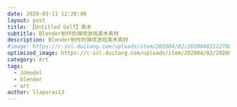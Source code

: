 ```yaml
---
date: 2020-03-11 12:26:40
layout: post
title: 【Untitled Golf】美术
subtitle: Blender制作的弹球游戏美术素材
description: Blender制作的弹球游戏美术素材
#image: https://c-ssl.duitang.com/uploads/item/202004/02/20200402122700_elsZt.thumb.600_0.jpeg
optimized_image: https://c-ssl.duitang.com/uploads/item/202004/02/20200402141534_LVVEX.thumb.600_0.gif
category: Art
tags:
  - 3dmodel
  - blender
  - art
author: llapuras13
---
```


